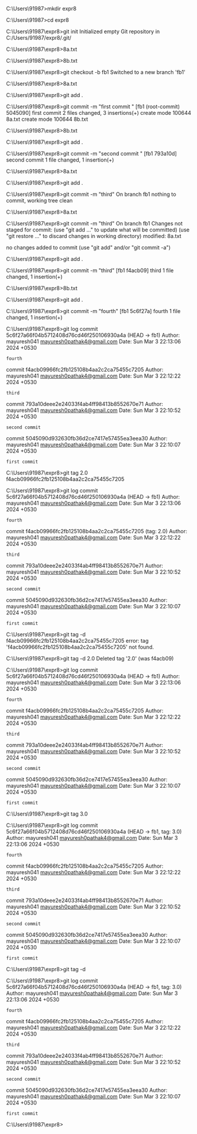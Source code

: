 C:\Users\91987>mkdir expr8

C:\Users\91987>cd expr8

C:\Users\91987\expr8>git init
Initialized empty Git repository in C:/Users/91987/expr8/.git/

C:\Users\91987\expr8>8a.txt

C:\Users\91987\expr8>8b.txt

C:\Users\91987\expr8>git checkout -b fb1
Switched to a new branch 'fb1'

C:\Users\91987\expr8>8a.txt

C:\Users\91987\expr8>git add .

C:\Users\91987\expr8>git commit -m "first commit "
[fb1 (root-commit) 5045090] first commit
 2 files changed, 3 insertions(+)
 create mode 100644 8a.txt
 create mode 100644 8b.txt

C:\Users\91987\expr8>8b.txt

C:\Users\91987\expr8>git add .

C:\Users\91987\expr8>git commit -m "second commit "
[fb1 793a10d] second commit
 1 file changed, 1 insertion(+)

C:\Users\91987\expr8>8a.txt

C:\Users\91987\expr8>git add .

C:\Users\91987\expr8>git commit -m "third"
On branch fb1
nothing to commit, working tree clean

C:\Users\91987\expr8>8a.txt

C:\Users\91987\expr8>git commit -m "third"
On branch fb1
Changes not staged for commit:
  (use "git add <file>..." to update what will be committed)
  (use "git restore <file>..." to discard changes in working directory)
        modified:   8a.txt

no changes added to commit (use "git add" and/or "git commit -a")

C:\Users\91987\expr8>git add .

C:\Users\91987\expr8>git commit -m "third"
[fb1 f4acb09] third
 1 file changed, 1 insertion(+)

C:\Users\91987\expr8>8b.txt

C:\Users\91987\expr8>git add .

C:\Users\91987\expr8>git commit -m "fourth"
[fb1 5c6f27a] fourth
 1 file changed, 1 insertion(+)

C:\Users\91987\expr8>git log
commit 5c6f27a66f04b5712408d76cd46f250106930a4a (HEAD -> fb1)
Author: mayuresh041 <mayuresh0pathak4@gmail.com>
Date:   Sun Mar 3 22:13:06 2024 +0530

    fourth

commit f4acb09966fc2fb125108b4aa2c2ca75455c7205
Author: mayuresh041 <mayuresh0pathak4@gmail.com>
Date:   Sun Mar 3 22:12:22 2024 +0530

    third

commit 793a10deee2e24033f4ab4ff98413b8552670e71
Author: mayuresh041 <mayuresh0pathak4@gmail.com>
Date:   Sun Mar 3 22:10:52 2024 +0530

    second commit

commit 5045090d932630fb36d2ce7417e57455ea3eea30
Author: mayuresh041 <mayuresh0pathak4@gmail.com>
Date:   Sun Mar 3 22:10:07 2024 +0530

    first commit

C:\Users\91987\expr8>git tag 2.0  f4acb09966fc2fb125108b4aa2c2ca75455c7205

C:\Users\91987\expr8>git log
commit 5c6f27a66f04b5712408d76cd46f250106930a4a (HEAD -> fb1)
Author: mayuresh041 <mayuresh0pathak4@gmail.com>
Date:   Sun Mar 3 22:13:06 2024 +0530

    fourth

commit f4acb09966fc2fb125108b4aa2c2ca75455c7205 (tag: 2.0)
Author: mayuresh041 <mayuresh0pathak4@gmail.com>
Date:   Sun Mar 3 22:12:22 2024 +0530

    third

commit 793a10deee2e24033f4ab4ff98413b8552670e71
Author: mayuresh041 <mayuresh0pathak4@gmail.com>
Date:   Sun Mar 3 22:10:52 2024 +0530

    second commit

commit 5045090d932630fb36d2ce7417e57455ea3eea30
Author: mayuresh041 <mayuresh0pathak4@gmail.com>
Date:   Sun Mar 3 22:10:07 2024 +0530

    first commit

C:\Users\91987\expr8>git tag -d f4acb09966fc2fb125108b4aa2c2ca75455c7205
error: tag 'f4acb09966fc2fb125108b4aa2c2ca75455c7205' not found.

C:\Users\91987\expr8>git tag -d 2.0
Deleted tag '2.0' (was f4acb09)

C:\Users\91987\expr8>git log
commit 5c6f27a66f04b5712408d76cd46f250106930a4a (HEAD -> fb1)
Author: mayuresh041 <mayuresh0pathak4@gmail.com>
Date:   Sun Mar 3 22:13:06 2024 +0530

    fourth

commit f4acb09966fc2fb125108b4aa2c2ca75455c7205
Author: mayuresh041 <mayuresh0pathak4@gmail.com>
Date:   Sun Mar 3 22:12:22 2024 +0530

    third

commit 793a10deee2e24033f4ab4ff98413b8552670e71
Author: mayuresh041 <mayuresh0pathak4@gmail.com>
Date:   Sun Mar 3 22:10:52 2024 +0530

    second commit

commit 5045090d932630fb36d2ce7417e57455ea3eea30
Author: mayuresh041 <mayuresh0pathak4@gmail.com>
Date:   Sun Mar 3 22:10:07 2024 +0530

    first commit

C:\Users\91987\expr8>git tag 3.0

C:\Users\91987\expr8>git log
commit 5c6f27a66f04b5712408d76cd46f250106930a4a (HEAD -> fb1, tag: 3.0)
Author: mayuresh041 <mayuresh0pathak4@gmail.com>
Date:   Sun Mar 3 22:13:06 2024 +0530

    fourth

commit f4acb09966fc2fb125108b4aa2c2ca75455c7205
Author: mayuresh041 <mayuresh0pathak4@gmail.com>
Date:   Sun Mar 3 22:12:22 2024 +0530

    third

commit 793a10deee2e24033f4ab4ff98413b8552670e71
Author: mayuresh041 <mayuresh0pathak4@gmail.com>
Date:   Sun Mar 3 22:10:52 2024 +0530

    second commit

commit 5045090d932630fb36d2ce7417e57455ea3eea30
Author: mayuresh041 <mayuresh0pathak4@gmail.com>
Date:   Sun Mar 3 22:10:07 2024 +0530

    first commit

C:\Users\91987\expr8>git tag -d

C:\Users\91987\expr8>git log
commit 5c6f27a66f04b5712408d76cd46f250106930a4a (HEAD -> fb1, tag: 3.0)
Author: mayuresh041 <mayuresh0pathak4@gmail.com>
Date:   Sun Mar 3 22:13:06 2024 +0530

    fourth

commit f4acb09966fc2fb125108b4aa2c2ca75455c7205
Author: mayuresh041 <mayuresh0pathak4@gmail.com>
Date:   Sun Mar 3 22:12:22 2024 +0530

    third

commit 793a10deee2e24033f4ab4ff98413b8552670e71
Author: mayuresh041 <mayuresh0pathak4@gmail.com>
Date:   Sun Mar 3 22:10:52 2024 +0530

    second commit

commit 5045090d932630fb36d2ce7417e57455ea3eea30
Author: mayuresh041 <mayuresh0pathak4@gmail.com>
Date:   Sun Mar 3 22:10:07 2024 +0530

    first commit

C:\Users\91987\expr8>
